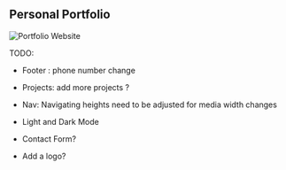 <!-- @format -->

## Personal Portfolio

![Portfolio Website](https://i.ibb.co/WgPMpts/image.png)

TODO:

- Footer : phone number change
- Projects: add more projects ?
- Nav: Navigating heights need to be adjusted for media width changes
- Light and Dark Mode
- Contact Form?

- Add a logo?
